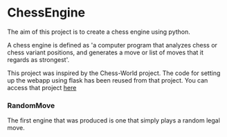 # ChessEngine
The aim of this project is to create a chess engine using python. 

A chess engine is defined as 'a computer program that analyzes chess or chess variant positions, and generates a move or list of moves that it regards as strongest'.

This project was inspired by the Chess-World project. The code for setting up the webapp using flask has been reused from that project. You can access that project [here](https://github.com/AnshGaikwad/Chess-World)

### RandomMove

The first engine that was produced is one that simply plays a random legal move.
